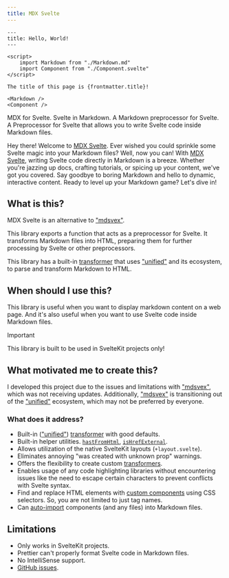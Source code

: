 ```yaml
---
title: MDX Svelte
---
```


```
---
title: Hello, World!
---

<script>
    import Markdown from "./Markdown.md"
    import Component from "./Component.svelte"
</script>

The title of this page is {frontmatter.title}!

<Markdown />
<Component />
```

MDX for Svelte. Svelte in Markdown. A Markdown preprocessor for Svelte. A Preprocessor for Svelte that allows you to write Svelte code inside Markdown files.

Hey there! Welcome to [MDX Svelte](https://github.com/babakfp/mdx-svelte). Ever wished you could sprinkle some Svelte magic into your Markdown files? Well, now you can! With [MDX Svelte](https://github.com/babakfp/mdx-svelte), writing Svelte code directly in Markdown is a breeze. Whether you're jazzing up docs, crafting tutorials, or spicing up your content, we've got you covered. Say goodbye to boring Markdown and hello to dynamic, interactive content. Ready to level up your Markdown game? Let's dive in!

## What is this?

MDX Svelte is an alternative to ["mdsvex"](https://github.com/pngwn/mdsvex).

This library exports a function that acts as a preprocessor for Svelte. It transforms Markdown files into HTML, preparing them for further processing by Svelte or other preprocessors.

This library has a built-in [transformer](/docs/mdx-svelte/transformers) that uses ["unified"](https://github.com/unifiedjs/unified) and its ecosystem, to parse and transform Markdown to HTML.

## When should I use this?

This library is useful when you want to display markdown content on a web page. And it's also useful when you want to use Svelte code inside Markdown files.

> [!IMPORTANT]
> This library is built to be used in SvelteKit projects only!

## What motivated me to create this?

I developed this project due to the issues and limitations with ["mdsvex"](https://github.com/pngwn/mdsvex), which was not receiving updates. Additionally, ["mdsvex"](https://github.com/pngwn/mdsvex) is transitioning out of the ["unified"](https://github.com/unifiedjs/unified) ecosystem, which may not be preferred by everyone.

### What does it address?

-   Built-in (["unified"](https://github.com/unifiedjs/unified)) [transformer](/docs/mdx-svelte/unified) with good defaults.
-   Built-in helper utilities. [`hastFromHtml`](/docs/mdx-svelte/unified/helpers#hastfromhtml), [`isHrefExternal`](/docs/mdx-svelte/unified/helpers#ishrefexternal).
-   Allows utilization of the native SvelteKit layouts (`+layout.svelte`).
-   Eliminates annoying "was created with unknown prop" warnings.
-   Offers the flexibility to create custom [transformers](/docs/mdx-svelte/transformers).
-   Enables usage of any code highlighting libraries without encountering issues like the need to escape certain characters to prevent conflicts with Svelte syntax.
-   Find and replace HTML elements with [custom components](/docs/mdx-svelte/customize-markdown-elements#advanced) using CSS selectors. So, you are not limited to just tag names.
-   Can [auto-import](/docs/mdx-svelte/auto-imports) components (and any files) into Markdown files.

## Limitations

-   Only works in SvelteKit projects.
-   Prettier can't properly format Svelte code in Markdown files.
-   No IntelliSense support.
-   [GitHub issues](https://github.com/babakfp/mdx-svelte/issues).
